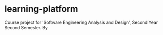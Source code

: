 # learning-platform
Course project for 'Software Engineering Analysis and Design', Second Year Second Semester. By
